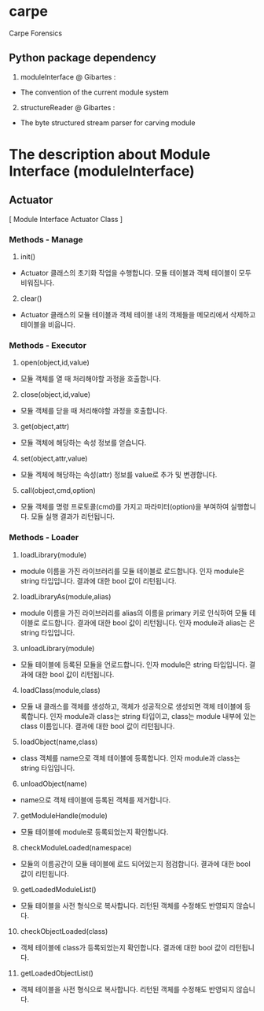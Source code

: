 # carpe
Carpe Forensics

## Python package dependency
1. moduleInterface @ Gibartes :
- The convention of the current module system
2. structureReader @ Gibartes :
- The byte structured stream parser for carving module


# The description about Module Interface (moduleInterface)

## Actuator
[ Module Interface Actuator Class ]

### Methods - Manage
1. init()
- Actuator 클래스의 초기화 작업을 수행합니다. 모듈 테이블과 객체 테이블이 모두 비워집니다.
2. clear()
- Actuator 클래스의 모듈 테이블과 객체 테이블 내의 객체들을 메모리에서 삭제하고 테이블을 비웁니다.

### Methods - Executor
1. open(object,id,value)
- 모듈 객체를 열 때 처리해야할 과정을 호출합니다.
2. close(object,id,value)
- 모듈 객체를 닫을 때 처리해야할 과정을 호출합니다.
3. get(object,attr)
- 모듈 객체에 해당하는 속성 정보를 얻습니다.
4. set(object,attr,value)
- 모듈 겍체에 해당하는 속성(attr) 정보를 value로 추가 및 변경합니다.
5. call(object,cmd,option)
- 모듈 객체를 명령 프로토콜(cmd)를 가지고 파라미터(option)을 부여하여 실행합니다. 모듈 실행 결과가 리턴됩니다.

### Methods - Loader
1. loadLibrary(module)
- module 이름을 가진 라이브러리를 모듈 테이블로 로드합니다. 인자 module은 string 타입입니다. 결과에 대한 bool 값이 리턴됩니다.
2. loadLibraryAs(module,alias)
- module 이름을 가진 라이브러리를 alias의 이름을 primary 키로 인식하여 모듈 테이블로 로드합니다. 결과에 대한 bool 값이 리턴됩니다. 인자 module과 alias는 은 string 타입입니다.
3. unloadLibrary(module)
- 모듈 테이블에 등록된 모듈을 언로드합니다. 인자 module은 string 타입입니다. 결과에 대한 bool 값이 리턴됩니다.
4. loadClass(module,class)
- 모듈 내 클래스를 객체를 생성하고, 객체가 성공적으로 생성되면 객체 테이블에 등록합니다. 인자 module과 class는 string 타입이고, class는 module 내부에 있는 class 이름입니다. 결과에 대한 bool 값이 리턴됩니다.
5. loadObject(name,class)
- class 객체를 name으로 객체 테이블에 등록합니다. 인자 module과 class는 string 타입입니다.
6. unloadObject(name)
- name으로 객체 테이블에 등록된 객체를 제거합니다.
7. getModuleHandle(module)
- 모듈 테이블에 module로 등록되었는지 확인합니다.
8. checkModuleLoaded(namespace)
- 모듈의 이름공간이 모듈 테이블에 로드 되어있는지 점검합니다. 결과에 대한 bool 값이 리턴됩니다.
9. getLoadedModuleList()
- 모듈 테이블을 사전 형식으로 복사합니다. 리턴된 객체를 수정해도 반영되지 않습니다. 
10. checkObjectLoaded(class)
- 객체 테이블에 class가 등록되었는지 확인합니다. 결과에 대한 bool 값이 리턴됩니다.
11. getLoadedObjectList()
- 객체 테이블을 사전 형식으로 복사합니다. 리턴된 객체를 수정해도 반영되지 않습니다. 
